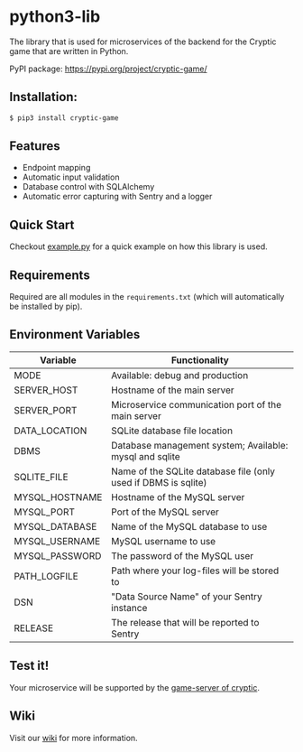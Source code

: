 # python3-lib

The library that is used for microservices of the backend for the Cryptic game that are written in Python.

PyPI package: https://pypi.org/project/cryptic-game/

## Installation:

```bash
$ pip3 install cryptic-game
```

## Features

- Endpoint mapping
- Automatic input validation
- Database control with SQLAlchemy
- Automatic error capturing with Sentry and a logger

## Quick Start

Checkout [example.py](https://github.com/cryptic-game/python3-lib/blob/master/example.py) 
for a quick example on how this library is used.

## Requirements

Required are all modules in the `requirements.txt` (which will automatically be installed by pip).

## Environment Variables

| Variable            | Functionality                                                  |
|---------------------|----------------------------------------------------------------|
| MODE                | Available: debug and production                                |
| SERVER_HOST         | Hostname of the main server                                    |
| SERVER_PORT         | Microservice communication port of the main server             |
| DATA_LOCATION       | SQLite database file location                                  |
| DBMS                | Database management system; Available: mysql and sqlite        |
| SQLITE_FILE         | Name of the SQLite database file (only used if DBMS is sqlite) |
| MYSQL_HOSTNAME      | Hostname of the MySQL server                                   |
| MYSQL_PORT          | Port of the MySQL server                                       |
| MYSQL_DATABASE      | Name of the MySQL database to use                              |
| MYSQL_USERNAME      | MySQL username to use                                          |
| MYSQL_PASSWORD      | The password of the MySQL user                                 |
| PATH_LOGFILE        | Path where your log-files will be stored to                    |
| DSN                 | "Data Source Name" of your Sentry instance                     |
| RELEASE             | The release that will be reported to Sentry                    |


## Test it!

Your microservice will be supported by the [game-server of cryptic](https://github.com/cryptic-game/server).

## Wiki

Visit our [wiki](https://github.com/cryptic-game/python3-lib/wiki) for more information.
